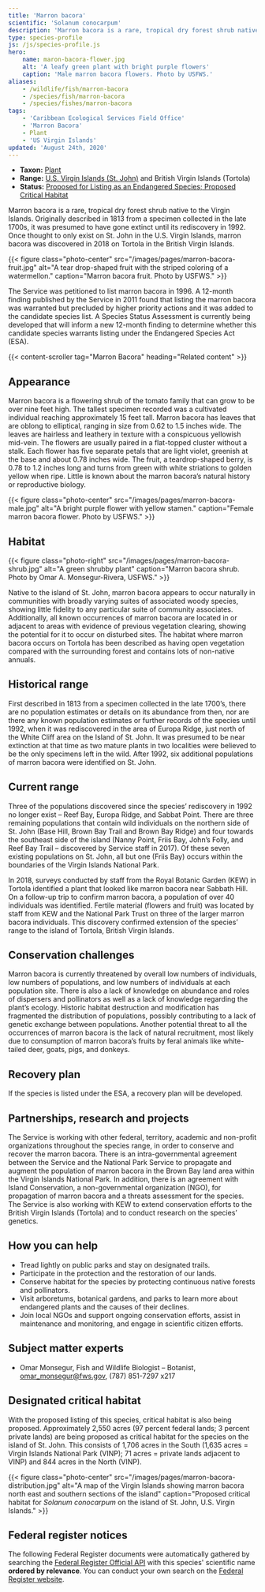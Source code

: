 ```yaml
---
title: 'Marron bacora'
scientific: 'Solanum conocarpum'
description: 'Marron bacora is a rare, tropical dry forest shrub native to the Virgin Islands.  Originally described in 1813 from a specimen collected in the late 1700s, it was presumed to have gone extinct until its rediscovery in 1992. '
type: species-profile
js: /js/species-profile.js
hero:
    name: maron-bacora-flower.jpg
    alt: 'A leafy green plant with bright purple flowers'
    caption: 'Male marron bacora flowers. Photo by USFWS.'
aliases:
    - /wildlife/fish/marron-bacora
    - /species/fish/marron-bacora
    - /species/fishes/marron-bacora
tags:
    - 'Caribbean Ecological Services Field Office'
    - 'Marron Bacora'
    - Plant
    - 'US Virgin Islands'
updated: 'August 24th, 2020'
---
```


- **Taxon:** [Plant](/wildlife/plants)
- **Range:** [U.S. Virgin Islands (St. John)](/us-virgin-islands) and British Virgin Islands (Tortola)
- **Status:** [Proposed for Listing as an Endangered Species; Proposed Critical Habitat](/news/2020/08/service-proposes-to-list-rare-virgin-islands-plant-designate-critical-habitat/)

Marron bacora is a rare, tropical dry forest shrub native to the Virgin Islands.  Originally described in 1813 from a specimen collected in the late 1700s, it was presumed to have gone extinct until its rediscovery in 1992.  Once thought to only exist on St. John in the U.S. Virgin Islands, marron bacora was discovered in 2018 on Tortola in the British Virgin Islands.

{{< figure class="photo-center" src="/images/pages/marron-bacora-fruit.jpg" alt="A tear drop-shaped fruit with the striped coloring of a watermellon." caption="Marron bacora fruit. Photo by USFWS." >}}

The Service was petitioned to list marron bacora in 1996.  A 12-month finding published by the Service in 2011 found that listing the marron bacora was warranted but precluded by higher priority actions and it was added to the candidate species list.  A Species Status Assessment  is currently being developed that will inform a new 12-month finding to determine whether this candidate species warrants listing under the Endangered Species Act (ESA).

{{< content-scroller tag="Marron Bacora" heading="Related content" >}}

## Appearance

Marron bacora is a flowering shrub of the tomato family that can grow to be over nine feet high.  The tallest specimen recorded was a cultivated individual reaching approximately 15 feet tall.  Marron bacora has leaves that are oblong to elliptical, ranging in size from 0.62 to 1.5 inches wide.  The leaves are hairless and leathery in texture with a conspicuous yellowish mid-vein.  The flowers are usually paired in a flat-topped cluster without a stalk.  Each flower has five separate petals that are light violet, greenish at the base and about 0.78 inches wide.  The fruit, a teardrop-shaped berry, is 0.78 to 1.2 inches long and turns from green with white striations to golden yellow when ripe.  Little is known about the marron bacora’s natural history or reproductive biology.

{{< figure class="photo-center" src="/images/pages/marron-bacora-male.jpg" alt="A bright purple flower with yellow stamen." caption="Female marron bacora flower. Photo by USFWS." >}}

## Habitat

{{< figure class="photo-right" src="/images/pages/marron-bacora-shrub.jpg" alt="A green shrubby plant" caption="Marron bacora shrub. Photo by Omar A. Monsegur-Rivera, USFWS." >}}

Native to the island of St. John, marron bacora appears to occur naturally in communities with broadly varying suites of associated woody species, showing little fidelity to any particular suite of community associates.  Additionally, all known occurrences of marron bacora are located in or adjacent to areas with evidence of previous vegetation clearing, showing the potential for it to occur on disturbed sites.  The habitat where marron bacora occurs on Tortola has been described as having open vegetation compared with the surrounding forest and contains lots of non-native annuals.

## Historical range

First described in 1813 from a specimen collected in the late 1700’s, there are no population estimates or details on its abundance from then, nor are there any known population estimates or further records of the species until 1992, when it was rediscovered in the area of Europa Ridge, just north of the White Cliff area on the Island of St. John.  It was presumed to be near extinction at that time as two mature plants in two localities were believed to be the only specimens left in the wild.  After 1992, six additional populations of marron bacora were identified on St. John.

## Current range

Three of the populations discovered since the species’ rediscovery in 1992 no longer exist – Reef Bay, Europa Ridge, and Sabbat Point.  There are three remaining populations that contain wild individuals on the northern side of St. John (Base Hill, Brown Bay Trail and Brown Bay Ridge) and four towards the southeast side of the island (Nanny Point, Friis Bay, John’s Folly, and Reef Bay Trail – discovered by Service staff in 2017).  Of these seven existing populations on St. John, all but one (Friis Bay) occurs within the boundaries of the Virgin Islands National Park.

In 2018, surveys conducted by staff from the Royal Botanic Garden (KEW) in Tortola identified a plant that looked like marron bacora near Sabbath Hill.  On a follow-up trip to confirm marron bacora, a population of over 40 individuals was identified.  Fertile material (flowers and fruit) was located by staff from KEW and the National Park Trust on three of the larger marron bacora individuals.  This discovery confirmed extension of the species’ range to the island of Tortola, British Virgin Islands.

## Conservation challenges

Marron bacora is currently threatened by overall low numbers of individuals, low numbers of populations, and low numbers of individuals at each population site.  There is also a lack of knowledge on abundance and roles of dispersers and pollinators as well as a lack of knowledge regarding the plant’s ecology.  Historic habitat destruction and modification has fragmented the distribution of populations, possibly contributing to a lack of genetic exchange between populations.  Another potential threat to all the occurrences of marron bacora is the lack of natural recruitment, most likely due to consumption of marron bacora’s fruits by feral animals like white-tailed deer, goats, pigs, and donkeys.

## Recovery plan

If the species is listed under the ESA, a recovery plan will be developed.

## Partnerships, research and projects

The Service is working with other federal, territory, academic and non-profit organizations throughout the species range, in order to conserve and recover the marron bacora.  There is an intra-governmental agreement between the Service and the National Park Service to propagate and augment the population of marron bacora in the Brown Bay land area within the  Virgin Islands National Park.  In addition, there is an agreement with Island Conservation, a non-governmental organization (NGO), for propagation of marron bacora and a threats assessment for the species.  The Service is also working with KEW to extend conservation efforts to the British Virgin Islands (Tortola) and to conduct research on the species’ genetics.

## How you can help

-	Tread lightly on public parks and stay on designated trails.
-	Participate in the protection and the restoration of our lands.
-	Conserve habitat for the species by protecting continuous native forests and pollinators.
-	Visit arboretums, botanical gardens, and parks to learn more about endangered plants and the causes of their declines.
-	Join local NGOs and support ongoing conservation efforts, assist in maintenance and monitoring, and engage in scientific citizen efforts.

## Subject matter experts

- Omar Monsegur, Fish and Wildlife Biologist – Botanist, [omar_monsegur@fws.gov](mailto:omar_monsegur@fws.gov), (787) 851-7297 x217

## Designated critical habitat

With the proposed listing of this species, critical habitat is also being proposed.  Approximately 2,550 acres (97 percent federal lands; 3 percent private lands) are being proposed as critical habitat for the species on the island of St. John.  This consists of 1,706 acres in the South (1,635 acres = Virgin Islands National Park (VINP); 71 acres = private lands adjacent to VINP) and 844 acres in the North (VINP).

{{< figure class="photo-center" src="/images/pages/marron-bacora-distribution.jpg" alt="A map of the Virgin Islands showing marron bacora north east and southern sections of the island" caption="Proposed critical habitat for *Solanum conocarpum* on the island of St. John, U.S. Virgin Islands." >}}

## Federal register notices

The following Federal Register documents were automatically gathered by searching the [Federal Register Official API](https://www.federalregister.gov/blog/learn/developers) with this species' scientific name **ordered by relevance**. You can conduct your own search on the [Federal Register website](https://www.federalregister.gov/articles/search).

